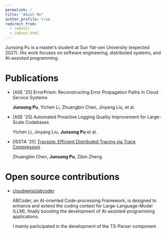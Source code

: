 ```yaml
---
permalink: /
title: "About Me"
author_profile: true
redirect_from: 
  - /about/
  - /about.html
---
```


Junsong Pu is a master’s student at Sun Yat-sen University (expected 2027). His work focuses on software engineering, distributed systems, and AI-assisted programming.

Publications
======

* [ASE '25] ErrorPrism: Reconstructing Error Propagation Paths in Cloud Service Systems
  
  **Junsong Pu**, Yichen Li, Zhuangbin Chen, Jinyang Liu, et al.

* [ASE '25] Automated Proactive Logging Quality Improvement for Large-Scale Codebases
  
  Yichen Li, Jinyang Liu, **Junsong Pu** et al.

* [ISSTA '25] [Tracezip: Efficient Distributed Tracing via Trace Compression](https://dl.acm.org/doi/10.1145/3728888)
  
  Zhuangbin Chen, **Junsong Pu**, Zibin Zheng
  

Open source contributions
======

* [cloudwego/abcoder](https://github.com/cloudwego/abcoder)

  ABCoder, an AI-oriented Code-processing Framework, is designed to enhance and extend the coding context for Large-Language-Model (LLM), finally boosting the development of AI-assisted-programming applications.

  I mainly participated in the development of the TS-Parser component.

